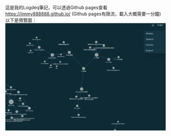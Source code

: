 這是我的Logdeq筆記，可以透過Github pages查看 https://jimmy888888.github.io/ (Github pages有限流，載入大概需要一分鐘)
以下是預覽圖：<br>
![preview](https://github.com/Jimmy888888/Jimmy888888.github.io/blob/main/preview.png)
